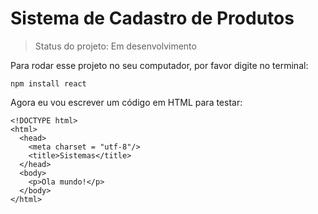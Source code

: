 # Sistema de Cadastro de Produtos

> Status do projeto: Em desenvolvimento

Para rodar esse projeto no seu computador, por favor digite no terminal:

```
npm install react
```

Agora eu vou escrever um código em HTML para testar:

```
<!DOCTYPE html>
<html>
  <head>
    <meta charset = "utf-8"/>
    <title>Sistemas</title>
  </head>
  <body>
    <p>Ola mundo!</p>
  </body>
</html>
```
